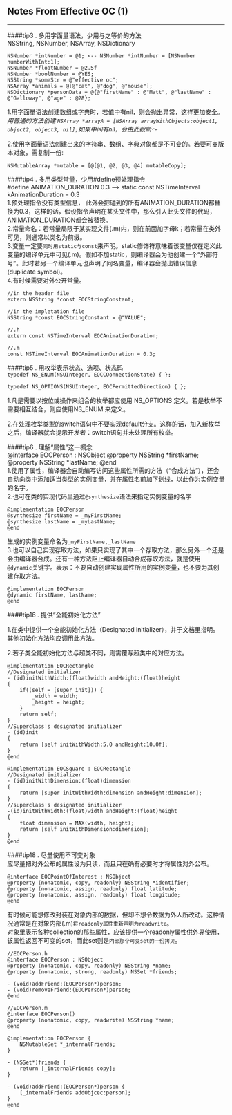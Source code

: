 Notes From Effective OC (1)  
---  
---  
  
####tip3 . 多用字面量语法，少用与之等价的方法  
NSString, NSNumber, NSArray, NSDictionary  
  
	NSNumber *intNumber = @1; <-- NSNumber *intNumber = [NSNumber numberWithInt:1];  
	NSNumber *floatNumber = @2.5f  
	NSNumber *boolNumber = @YES;  
	NSString *someStr = @"effective oc";  
	NSArray *animals = @[@"cat", @"dog", @"mouse"];
	NSDictionary *personData = @{@"firstName" : @"Matt", @"lastName" : @"Galloway", @"age" : @28};  
  
1.用字面量语法创建数组或字典时，若值中有nil，则会抛出异常，这样更加安全。  
*用普通的方法创建 `NSArray *arrayA = [NSArray arrayWithObjects:object1, object2, object3, nil];`如果中间有nil，会由此截断～*  
  
2.使用字面量语法创建出来的字符串、数组、字典对象都是不可变的。若要可变版本对象，需复制一份:  
  
	NSMutableArray *mutable = [@[@1, @2, @3, @4] mutableCopy];  
  
  
####tip4 . 多用类型常量，少用#define预处理指令  
	#define ANIMATION_DURATION 0.3  -->  static const NSTimeInterval kAnimationDuration = 0.3  
1.预处理指令没有类型信息， 此外会把碰到的所有ANIMATION_DURATION都替换为0.3，这样的话，假设指令声明在某头文件中，那么引入此头文件的代码，ANIMATION_DURATION都会被替换。  
2.常量命名：若常量局限于某实现文件(.m)内，则在前面加字母k；若常量在类外可见，则通常以类名为前缀。  
3.变量一定要`同时用static与const`来声明。static修饰符意味着该变量仅在定义此变量的编译单元中可见(.m)。假如不加static，则编译器会为他创建一个“外部符号”。此时若另一个编译单元也声明了同名变量，编译器会抛出错误信息(duplicate symbol)。  
4.有时候需要对外公开常量。  
  
	//in the header file  
	extern NSString *const EOCStringConstant;  
  
	//in the impletation file  
	NSString *const EOCStringConstant = @"VALUE";  
  
	//.h  
	extern const NSTimeInterval EOCAnimationDuration;  
  
	//.m
	const NSTimeInterval EOCAnimationDuration = 0.3;  

  
####tip5 . 用枚举表示状态、选项、状态码  
`typedef NS_ENUM(NSUInteger, EOCCOonnectionState) {
};`  
  
`typedef NS_OPTIONS(NSUInteger, EOCPermittedDirection) {
};`  
  
1.凡是需要以按位或操作来组合的枚举都应使用 NS_OPTIONS 定义。若是枚举不需要相互结合，则应使用NS_ENUM 来定义。  
  
2.在处理枚举类型的switch语句中不要实现default分支。这样的话，加入新枚举之后，编译器就会提示开发者：switch语句并未处理所有枚举。  
  
####tip6 . 理解“属性”这一概念  
	@interface EOCPerson : NSObject
	@property NSString *firstName;
	@property NSString *lastName;
	@end  
1.使用了属性，编译器会自动编写访问这些属性所需的方法（“合成方法”），还会自动向类中添加适当类型的实例变量，并在属性名前加下划线，以此作为实例变量的名字。  
2.也可在类的实现代码里通过`@synthesize`语法来指定实例变量的名字  

	@implementation EOCPerson
	@synthesize firstName = _myFirstName;
	@synthesize lastName = _myLastName;
	@end
生成的实例变量命名为`_myFirstName,_lastName`  
3.也可以自己实现存取方法，如果只实现了其中一个存取方法，那么另外一个还是会由编译器合成。还有一种方法阻止编译器自动合成存取方法，就是使用`@dynamic`关键字。表示：不要自动创建实现属性所用的实例变量，也不要为其创建存取方法。  
  
	@implementation EOCPerson
	@dynamic firstName, lastName;
	@end  
  
####tip16 . 提供“全能初始化方法”  
  
1.在类中提供一个全能初始化方法（Designated initializer），并于文档里指明。其他初始化方法均应调用此方法。  
  
2.若子类全能初始化方法与超类不同，则需覆写超类中的对应方法。  
  
	@implementation EOCRectangle 
	//Designated initializer
	- (id)initWithWidth:(float)width andHeight:(float)height
	{
		if((self = [super init])) {
			_width = width;
			_height = height;
		}
		return self;
	}
	//Superclass's designated initializer
	- (id)init
	{
		return [self initWithWidth:5.0 andHeight:10.0f];
	}
	@end  
  
	@implementation EOCSquare : EOCRectangle
	//Designated initializer
	- (id)initWithDimension:(float)dimension
	{
		return [super initWithWidth:dimension andHeight:dimension];
	}
	//superclass's designated initializer
	-(id)initWithWidth:(float)width andHeight:(float)height
	{
		float dimension = MAX(width, height);
		return [self initWithDimension:dimension];
	}
	@end  
####tip18 . 尽量使用不可变对象  
应尽量把对外公布的属性设为只读，而且只在确有必要时才将属性对外公布。  
  
	@interface EOCPointOfInterest : NSObject
	@property (nonatomic, copy, readonly) NSString *identifier;
	@property (nonatomic, assign, readonly) float latitude;
	@property (nonatomic, assign, readonly) float longitude;
	@end
	
有时候可能想修改封装在对象内部的数据，但却不想令数据为外人所改动。这种情况通常是在对象内部(.m)`将readonly属性重新声明为readwrite`。  
对象里表示各种collection的那些属性，应该提供一个readonly属性供外界使用，该属性返回不可变的set，而此set则是`内部那个可变set的一份拷贝`。  
  
	//EOCPerson.h
	@interface EOCPerson : NSObject
	@property (nonatomic, copy, readonly) NSString *name;
	@property (nonatomic, strong, readonly) NSSet *friends;
	
	- (void)addFriend:(EOCPerson*)person;
	- (void)removeFriend:(EOCPerson*)person;
	@end
	
	//EOCPerson.m
	@interface EOCPerson()
	@property (nonatomic, copy, readwrite) NSString *name;
	@end
	
	@implementation EOCPerson {
		NSMutableSet *_internalFriends;
	}
	
	- (NSSet*)friends {
		return [_internalFriends copy];
	}
	
	- (void)addFriend:(EOCPerson*)person {
		[_internalFriends addObjcec:person];
	}
	@end